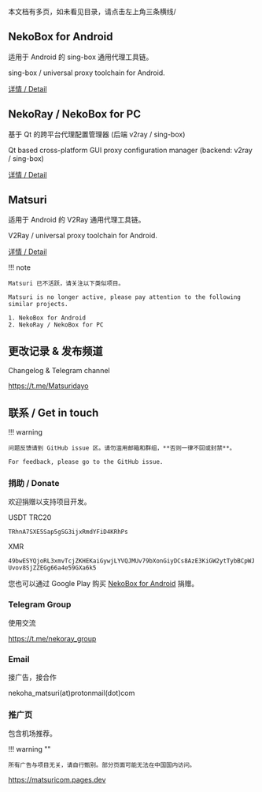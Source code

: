 本文档有多页，如未看见目录，请点击左上角三条横线/

## NekoBox for Android

适用于 Android 的 sing-box 通用代理工具链。

sing-box / universal proxy toolchain for Android.

[详情 / Detail](/download/#nekobox-for-android)

## NekoRay / NekoBox for PC

基于 Qt 的跨平台代理配置管理器 (后端 v2ray / sing-box)

Qt based cross-platform GUI proxy configuration manager (backend: v2ray / sing-box)

[详情 / Detail](/download/#nekoray-nekobox-for-pc)

## Matsuri

适用于 Android 的 V2Ray 通用代理工具链。

V2Ray / universal proxy toolchain for Android.

[详情 / Detail](/download/#matsuri)

!!! note

    Matsuri 已不活跃，请关注以下类似项目。    

    Matsuri is no longer active, please pay attention to the following similar projects.    

    1. NekoBox for Android
    2. NekoRay / NekoBox for PC

## 更改记录 & 发布频道

Changelog & Telegram channel

https://t.me/Matsuridayo

## 联系 / Get in touch

!!! warning

    问题反馈请到 GitHub issue 区。请勿滥用邮箱和群组，**否则一律不回或封禁**。
    
    For feedback, please go to the GitHub issue.

### 捐助 / Donate

欢迎捐赠以支持项目开发。

USDT TRC20

`TRhnA7SXE5Sap5gSG3ijxRmdYFiD4KRhPs`

XMR

`49bwESYQjoRL3xmvTcjZKHEKaiGywjLYVQJMUv79bXonGiyDCs8AzE3KiGW2ytTybBCpWJUvov8SjZZEGg66a4e59GXa6k5`

您也可以通过 Google Play 购买 [NekoBox for Android](https://play.google.com/store/apps/details?id=moe.nb4a) 捐赠。

### Telegram Group

使用交流

https://t.me/nekoray_group

### Email

接广告，接合作

nekoha_matsuri(at)protonmail(dot)com

### 推广页

包含机场推荐。

!!! warning ""

    所有广告与项目无关，请自行甄别。部分页面可能无法在中国国内访问。

https://matsuricom.pages.dev
